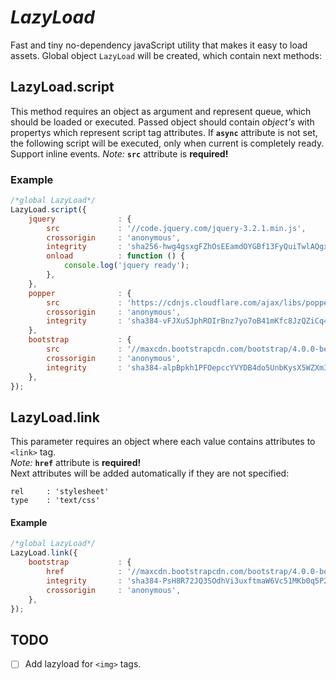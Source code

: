 # *LazyLoad*
Fast and tiny no-dependency javaScript utility that makes it easy to load assets.
Global object `LazyLoad` will be created, which contain next methods:
## LazyLoad.script
This method requires an object as argument and represent queue, which should be loaded or executed.
Passed object should contain *object's* with propertys which represent script tag attributes.
If **`async`** attribute is not set, the following script will be executed, only when current is completely ready.
Support inline events.
*Note:* **`src`** attribute is **required!**
### Example
```javascript
/*global LazyLoad*/
LazyLoad.script({
    jquery              : {
        src             : '//code.jquery.com/jquery-3.2.1.min.js',
        crossorigin     : 'anonymous',
        integrity       : 'sha256-hwg4gsxgFZhOsEEamdOYGBf13FyQuiTwlAQgxVSNgt4=',
        onload          : function () {
            console.log('jquery ready');    
        },
    },
    popper              : {
        src             : 'https://cdnjs.cloudflare.com/ajax/libs/popper.js/1.12.3/umd/popper.min.js',
        crossorigin     : 'anonymous',
        integrity       : 'sha384-vFJXuSJphROIrBnz7yo7oB41mKfc8JzQZiCq4NCceLEaO4IHwicKwpJf9c9IpFgh'
    },
    bootstrap           : {
        src             : '//maxcdn.bootstrapcdn.com/bootstrap/4.0.0-beta.2/js/bootstrap.min.js',
        crossorigin     : 'anonymous',
        integrity       : 'sha384-alpBpkh1PFOepccYVYDB4do5UnbKysX5WZXm3XxPqe5iKTfUKjNkCk9SaVuEZflJ'
    },
});
```
## LazyLoad.link
This parameter requires an object where each value contains attributes to `<link>` tag.  
*Note:* **`href`** attribute is **required!**  
Next attributes will be added automatically if they are not specified:
```
rel     : 'stylesheet'
type    : 'text/css'
```
#### Example
```javascript
/*global LazyLoad*/
LazyLoad.link({
    bootstrap           : {
        href            : '//maxcdn.bootstrapcdn.com/bootstrap/4.0.0-beta.2/css/bootstrap.min.css',
        integrity       : 'sha384-PsH8R72JQ3SOdhVi3uxftmaW6Vc51MKb0q5P2rRUpPvrszuE4W1povHYgTpBfshb',
        crossorigin     : 'anonymous',
    },
});
```

## TODO
- [ ] Add lazyload for `<img>` tags.
